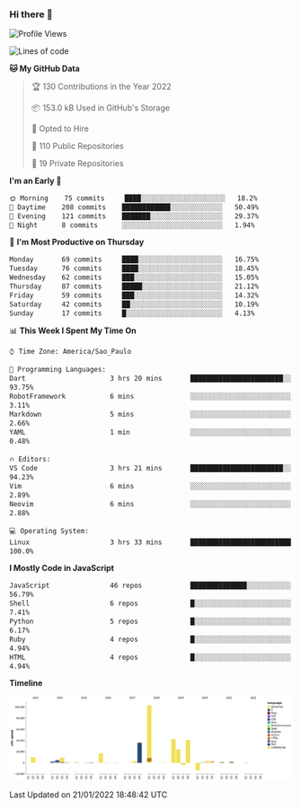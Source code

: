 ### Hi there 👋

<!--START_SECTION:waka-->
![Profile Views](http://img.shields.io/badge/Profile%20Views-0-blue)

![Lines of code](https://img.shields.io/badge/From%20Hello%20World%20I%27ve%20Written-292%20Thousand%20lines%20of%20code-blue)

**🐱 My GitHub Data** 

> 🏆 130 Contributions in the Year 2022
 > 
> 📦 153.0 kB Used in GitHub's Storage 
 > 
> 💼 Opted to Hire
 > 
> 📜 110 Public Repositories 
 > 
> 🔑 19 Private Repositories  
 > 
**I'm an Early 🐤** 

```text
🌞 Morning    75 commits     ████░░░░░░░░░░░░░░░░░░░░░   18.2% 
🌆 Daytime    208 commits    ████████████░░░░░░░░░░░░░   50.49% 
🌃 Evening    121 commits    ███████░░░░░░░░░░░░░░░░░░   29.37% 
🌙 Night      8 commits      ░░░░░░░░░░░░░░░░░░░░░░░░░   1.94%

```
📅 **I'm Most Productive on Thursday** 

```text
Monday       69 commits     ████░░░░░░░░░░░░░░░░░░░░░   16.75% 
Tuesday      76 commits     ████░░░░░░░░░░░░░░░░░░░░░   18.45% 
Wednesday    62 commits     ███░░░░░░░░░░░░░░░░░░░░░░   15.05% 
Thursday     87 commits     █████░░░░░░░░░░░░░░░░░░░░   21.12% 
Friday       59 commits     ███░░░░░░░░░░░░░░░░░░░░░░   14.32% 
Saturday     42 commits     ██░░░░░░░░░░░░░░░░░░░░░░░   10.19% 
Sunday       17 commits     █░░░░░░░░░░░░░░░░░░░░░░░░   4.13%

```


📊 **This Week I Spent My Time On** 

```text
⌚︎ Time Zone: America/Sao_Paulo

💬 Programming Languages: 
Dart                     3 hrs 20 mins       ███████████████████████░░   93.75% 
RobotFramework           6 mins              ░░░░░░░░░░░░░░░░░░░░░░░░░   3.11% 
Markdown                 5 mins              ░░░░░░░░░░░░░░░░░░░░░░░░░   2.66% 
YAML                     1 min               ░░░░░░░░░░░░░░░░░░░░░░░░░   0.48%

🔥 Editors: 
VS Code                  3 hrs 21 mins       ███████████████████████░░   94.23% 
Vim                      6 mins              ░░░░░░░░░░░░░░░░░░░░░░░░░   2.89% 
Neovim                   6 mins              ░░░░░░░░░░░░░░░░░░░░░░░░░   2.88%

💻 Operating System: 
Linux                    3 hrs 33 mins       █████████████████████████   100.0%

```

**I Mostly Code in JavaScript** 

```text
JavaScript               46 repos            ██████████████░░░░░░░░░░░   56.79% 
Shell                    6 repos             █░░░░░░░░░░░░░░░░░░░░░░░░   7.41% 
Python                   5 repos             █░░░░░░░░░░░░░░░░░░░░░░░░   6.17% 
Ruby                     4 repos             █░░░░░░░░░░░░░░░░░░░░░░░░   4.94% 
HTML                     4 repos             █░░░░░░░░░░░░░░░░░░░░░░░░   4.94%

```


**Timeline**

![Chart not found](https://raw.githubusercontent.com/jampow/jampow/master/charts/bar_graph.png) 


 Last Updated on 21/01/2022 18:48:42 UTC
<!--END_SECTION:waka-->
